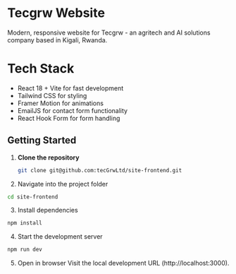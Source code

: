 # Tecgrw Website
Modern, responsive website for Tecgrw - an agritech and AI solutions company based in Kigali, Rwanda.

# Tech Stack

- React 18 + Vite for fast development
- Tailwind CSS for styling
- Framer Motion for animations
- EmailJS for contact form functionality
- React Hook Form for form handling

## Getting Started

1. **Clone the repository**
   ```bash
   git clone git@github.com:tecGrwLtd/site-frontend.git
   ```
2. Navigate into the project folder
```bash
cd site-frontend
```
3. Install dependencies

```bash
npm install
```
4. Start the development server

```bash
npm run dev
```
5. Open in browser
Visit the local development URL (http://localhost:3000).